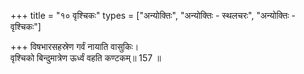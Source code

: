 +++
title = "१० वृश्चिकः"
types = ["अन्योक्तिः", "अन्योक्तिः - स्थलचरः", "अन्योक्तिः - वृश्चिकः"]

+++
विषभारसहस्रेण गर्वं नायाति वासुकिः।  
वृश्चिको बिन्दुमात्रेण ऊर्ध्वं वहति कण्टकम्॥ 157 ॥  